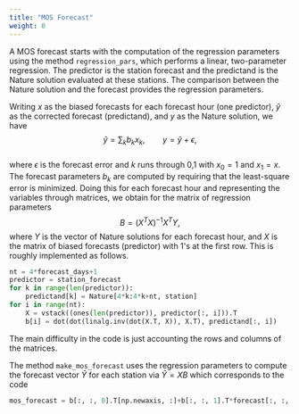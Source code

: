 ```yaml
---
title: "MOS Forecast"
weight: 0
---
```


A MOS forecast starts with the computation of the regression parameters using the method `regression_pars`, which performs a linear, two-parameter regression. The predictor is the station forecast and the predictand is the Nature solution evaluated at these stations. The comparison between the Nature solution and the forecast provides the regression parameters. 

Writing $x$ as the biased forecasts for each forecast hour (one predictor), $\hat{y}$ as the corrected forecast (predictand), and $y$ as the Nature solution, we have 
$$ \hat{y} = \sum_k b_k x_k, \qquad y = \hat{y} + \epsilon, $$  
where $\epsilon$ is the forecast error and $k$ runs through 0,1 with $x_0=1$ and $x_1=x$. The forecast parameters $b_k$ are computed by requiring that the least-square error is minimized. Doing this for each forecast hour and representing the variables through matrices, we obtain for the matrix of regression parameters
$$ B = (X^T X)^{-1} X^T Y,$$ 
where $Y$ is the vector of Nature solutions for each forecast hour, and $X$ is the matrix of biased forecasts (predictor) with 1's at the first row. This is roughly implemented as follows.
```py
nt = 4*forecast_days+1
predictor = station_forecast
for k in range(len(predictor)):
    predictand[k] = Nature[4*k:4*k+nt, station]
for i in range(nt):
    X = vstack((ones(len(predictor)), predictor[:, i])).T
    b[i] = dot(dot(linalg.inv(dot(X.T, X)), X.T), predictand[:, i])
```
The main difficulty in the code is just accounting the rows and columns of the matrices.

The method `make_mos_forecast` uses the regression parameters to compute the forecast vector $\hat{Y}$ for each station via $\hat{Y}=X B$ which corresponds to the code
```py
mos_forecast = b[:, :, 0].T[np.newaxis, :]+b[:, :, 1].T*forecast[:, :, stations]
```
